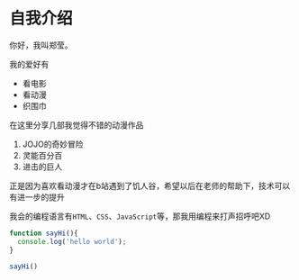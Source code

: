 # 自我介绍

你好，我叫郑莹。

我的爱好有
* 看电影
* 看动漫
* 织围巾


在这里分享几部我觉得不错的动漫作品
1. JOJO的奇妙冒险
2. 灵能百分百
3. 进击的巨人
  
正是因为喜欢看动漫才在b站遇到了饥人谷，希望以后在老师的帮助下，技术可以有进一步的提升


我会的编程语言有`HTML`、`CSS`、`JavaScript`等，那我用编程来打声招呼吧XD

```JavaScript
function sayHi(){
  console.log('hello world');
}

sayHi()
```
